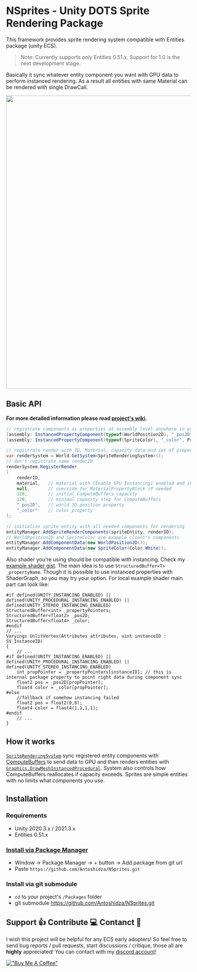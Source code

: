 # NSprites - Unity DOTS Sprite Rendering Package
This framework provides sprite rendering system compatible with Entities package (unity ECS).
> Note: Currently supports only Entities 0.51.x. Support for 1.0 is the next development stage.

Basically it sync whatever entity component you want with GPU data to perform instanced rendering. As a result all entities with same Material can be rendered with single DrawCall.

<img src="https://user-images.githubusercontent.com/19982288/203323912-3f0aec5a-543d-4145-bf8f-42e07af2d124.gif" width="800"/>

## Basic API
**For more detailed information please read [project's wiki](https://github.com/Antoshidza/NSprites/wiki).**
```csharp
// registrate components as properties at assembly level anywhere in project
[assembly: InstancedPropertyComponent(typeof(WorldPosition2D), "_pos2D", PropertyFormat.Float2)]
[assembly: InstancedPropertyComponent(typeof(SpriteColor), "_color", PropertyFormat.Float4)]
```
```csharp
// registrate render with ID, Material, capacity data and set of properties
var renderSystem = World.GetSystem<SpriteRenderingSystem>();
// don't registrate same renderID
renderSystem.RegisterRender
(
    renderID,
    material,   // material with [Enable GPU Instancing] enabled and shader supporting instancing
    null,       // override for MaterialPropertyBlock if needed
    128,        // initial ComputeBuffers capacity
    128,        // minimal capacity step for ComputeBuffers
    "_pos2D",   // world 2D position property
    "_color"    // color property
);
```
```csharp
// initialize sprite entity with all needed components for rendering
entityManager.AddSpriteRenderComponents(spriteEntity, renderID);
// WorldPosition2D and SpriteColor are example client's components
entityManager.AddComponentData(new WorldPosition2D());          
entityManager.AddComponentData(new SpriteColor(Color.White));
```
Also shader you're using should be compatible with instancing. Check my [example shader gist](https://gist.github.com/Antoshidza/387bf4a3a3efd62c8ca4267e800ad3bc). The main idea is to use `StructuredBuffer<T> _propertyName`. Though it is possible to use instanced properties with ShaderGraph, so you may try your option. For local example shader main part can look like:
```hlsl
#if defined(UNITY_INSTANCING_ENABLED) || defined(UNITY_PROCEDURAL_INSTANCING_ENABLED) || defined(UNITY_STEREO_INSTANCING_ENABLED)
StructuredBuffer<int> _propertyPointers;
StructuredBuffer<float2> _pos2D;
StructuredBuffer<float4> _color;
#endif
// ...
Varyings UnlitVertex(Attributes attributes, uint instanceID : SV_InstanceID)
{
    // ...    
#if defined(UNITY_INSTANCING_ENABLED) || defined(UNITY_PROCEDURAL_INSTANCING_ENABLED) || defined(UNITY_STEREO_INSTANCING_ENABLED)
    int propPointer = _propertyPointers[instanceID]; // this is internal package property to point right data during component sync
    float2 pos = _pos2D[propPointer];
    float4 color = _color[propPointer];
#else
    //fallback if somehow instancing failed
    float2 pos = float2(0,0);
    float4 color = flaot4(1,1,1,1);
#endif
    // ...
}
```

## How it works
[`SpriteRenderingSystem`](https://github.com/Antoshidza/NSprites/blob/main/Rendering/Systems/SpriteRenderingSystem.cs) sync registered entity components with [ComputeBuffers](https://docs.unity3d.com/ScriptReference/ComputeBuffer.html) to send data to GPU and then renders entities with [`Graphics.DrawMeshInstancedProcedural`](https://docs.unity3d.com/ScriptReference/Graphics.DrawMeshInstancedProcedural.html). System also controls how ComputeBuffers reallocates if capacity exceeds. Sprites are simple entities with no limits what components you use.

## Installation
### Requirements
* Unity 2020.3.x / 2021.3.x
* Entities 0.51.x

### [Install via Package Manager](https://docs.unity3d.com/2021.3/Documentation/Manual/upm-ui-giturl.html)
* Window -> Package Manager -> + button -> Add package from git url
* Paste `https://github.com/Antoshidza/NSprites.git`
### Install via git submodule
* `cd` to your project's `/Packages` folder
* git submodule https://github.com/Antoshidza/NSprites.git

## Support :+1: Contribute :computer: Contanct :speech_balloon:
I wish this project will be helpful for any ECS early adopters! So feel free to send bug reports / pull requests, start discussions / critique, those all are **highly** appreciated!
You can contact with my [discord account](https://www.discordapp.com/users/219868910223228929)!

[!["Buy Me A Coffee"](https://www.buymeacoffee.com/assets/img/custom_images/orange_img.png)](https://www.buymeacoffee.com/antoshidzamax)
